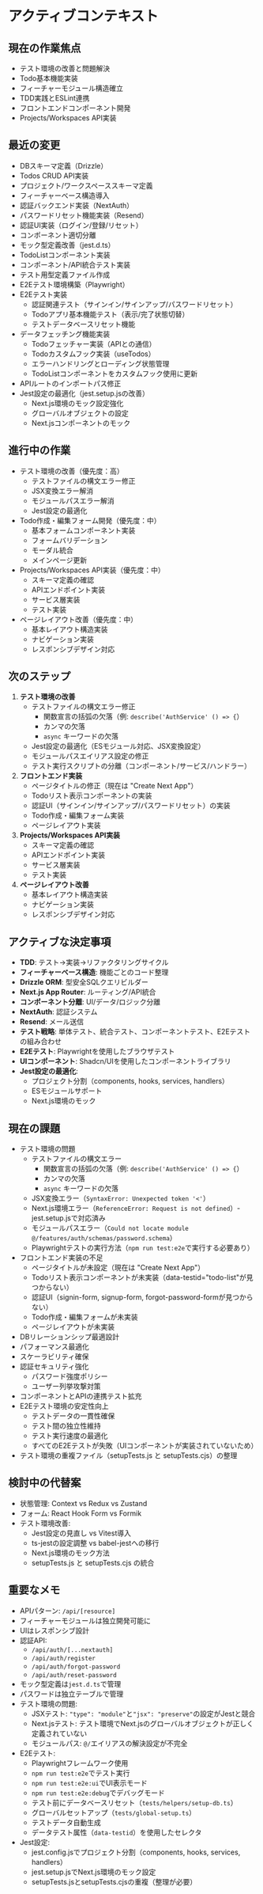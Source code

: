# アクティブコンテキスト

## 現在の作業焦点
- テスト環境の改善と問題解決
- Todo基本機能実装
- フィーチャーモジュール構造確立
- TDD実践とESLint連携
- フロントエンドコンポーネント開発
- Projects/Workspaces API実装

## 最近の変更
- DBスキーマ定義（Drizzle）
- Todos CRUD API実装
- プロジェクト/ワークスペーススキーマ定義
- フィーチャーベース構造導入
- 認証バックエンド実装（NextAuth）
- パスワードリセット機能実装（Resend）
- 認証UI実装（ログイン/登録/リセット）
- コンポーネント適切分離
- モック型定義改善（jest.d.ts）
- TodoListコンポーネント実装
- コンポーネント/API統合テスト実装
- テスト用型定義ファイル作成
- E2Eテスト環境構築（Playwright）
- E2Eテスト実装
  - 認証関連テスト（サインイン/サインアップ/パスワードリセット）
  - Todoアプリ基本機能テスト（表示/完了状態切替）
  - テストデータベースリセット機能
- データフェッチング機能実装
  - Todoフェッチャー実装（APIとの通信）
  - Todoカスタムフック実装（useTodos）
  - エラーハンドリングとローディング状態管理
  - TodoListコンポーネントをカスタムフック使用に更新
- APIルートのインポートパス修正
- Jest設定の最適化（jest.setup.jsの改善）
  - Next.js環境のモック設定強化
  - グローバルオブジェクトの設定
  - Next.jsコンポーネントのモック

## 進行中の作業
- テスト環境の改善（優先度：高）
  - テストファイルの構文エラー修正
  - JSX変換エラー解消
  - モジュールパスエラー解消
  - Jest設定の最適化
- Todo作成・編集フォーム開発（優先度：中）
  - 基本フォームコンポーネント実装
  - フォームバリデーション
  - モーダル統合
  - メインページ更新
- Projects/Workspaces API実装（優先度：中）
  - スキーマ定義の確認
  - APIエンドポイント実装
  - サービス層実装
  - テスト実装
- ページレイアウト改善（優先度：中）
  - 基本レイアウト構造実装
  - ナビゲーション実装
  - レスポンシブデザイン対応

## 次のステップ
1. **テスト環境の改善**
   - テストファイルの構文エラー修正
     - 関数宣言の括弧の欠落（例: `describe('AuthService' () => {`）
     - カンマの欠落
     - `async` キーワードの欠落
   - Jest設定の最適化（ESモジュール対応、JSX変換設定）
   - モジュールパスエイリアス設定の修正
   - テスト実行スクリプトの分離（コンポーネント/サービス/ハンドラー）
2. **フロントエンド実装**
   - ページタイトルの修正（現在は "Create Next App"）
   - Todoリスト表示コンポーネントの実装
   - 認証UI（サインイン/サインアップ/パスワードリセット）の実装
   - Todo作成・編集フォーム実装
   - ページレイアウト実装
3. **Projects/Workspaces API実装**
   - スキーマ定義の確認
   - APIエンドポイント実装
   - サービス層実装
   - テスト実装
4. **ページレイアウト改善**
   - 基本レイアウト構造実装
   - ナビゲーション実装
   - レスポンシブデザイン対応

## アクティブな決定事項
- **TDD**: テスト→実装→リファクタリングサイクル
- **フィーチャーベース構造**: 機能ごとのコード整理
- **Drizzle ORM**: 型安全SQLクエリビルダー
- **Next.js App Router**: ルーティング/API統合
- **コンポーネント分離**: UI/データ/ロジック分離
- **NextAuth**: 認証システム
- **Resend**: メール送信
- **テスト戦略**: 単体テスト、統合テスト、コンポーネントテスト、E2Eテストの組み合わせ
- **E2Eテスト**: Playwrightを使用したブラウザテスト
- **UIコンポーネント**: Shadcn/UIを使用したコンポーネントライブラリ
- **Jest設定の最適化**: 
  - プロジェクト分割（components, hooks, services, handlers）
  - ESモジュールサポート
  - Next.js環境のモック

## 現在の課題
- テスト環境の問題
  - テストファイルの構文エラー
    - 関数宣言の括弧の欠落（例: `describe('AuthService' () => {`）
    - カンマの欠落
    - `async` キーワードの欠落
  - JSX変換エラー（`SyntaxError: Unexpected token '<'`）
  - Next.js環境エラー（`ReferenceError: Request is not defined`）- jest.setup.jsで対応済み
  - モジュールパスエラー（`Could not locate module @/features/auth/schemas/password.schema`）
  - Playwrightテストの実行方法（`npm run test:e2e`で実行する必要あり）
- フロントエンド実装の不足
  - ページタイトルが未設定（現在は "Create Next App"）
  - Todoリスト表示コンポーネントが未実装（data-testid="todo-list"が見つからない）
  - 認証UI（signin-form, signup-form, forgot-password-formが見つからない）
  - Todo作成・編集フォームが未実装
  - ページレイアウトが未実装
- DBリレーションシップ最適設計
- パフォーマンス最適化
- スケーラビリティ確保
- 認証セキュリティ強化
  - パスワード強度ポリシー
  - ユーザー列挙攻撃対策
- コンポーネントとAPIの連携テスト拡充
- E2Eテスト環境の安定性向上
  - テストデータの一貫性確保
  - テスト間の独立性維持
  - テスト実行速度の最適化
  - すべてのE2Eテストが失敗（UIコンポーネントが実装されていないため）
- テスト環境の重複ファイル（setupTests.js と setupTests.cjs）の整理

## 検討中の代替案
- 状態管理: Context vs Redux vs Zustand
- フォーム: React Hook Form vs Formik
- テスト環境改善:
  - Jest設定の見直し vs Vitest導入
  - ts-jestの設定調整 vs babel-jestへの移行
  - Next.js環境のモック方法
  - setupTests.js と setupTests.cjs の統合

## 重要なメモ
- APIパターン: `/api/[resource]`
- フィーチャーモジュールは独立開発可能に
- UIはレスポンシブ設計
- 認証API:
  - `/api/auth/[...nextauth]`
  - `/api/auth/register`
  - `/api/auth/forgot-password`
  - `/api/auth/reset-password`
- モック型定義は`jest.d.ts`で管理
- パスワードは独立テーブルで管理
- テスト環境の問題:
  - JSXテスト: `"type": "module"`と`"jsx": "preserve"`の設定がJestと競合
  - Next.jsテスト: テスト環境でNext.jsのグローバルオブジェクトが正しく定義されていない
  - モジュールパス: `@/`エイリアスの解決設定が不完全
- E2Eテスト:
  - Playwrightフレームワーク使用
  - `npm run test:e2e`でテスト実行
  - `npm run test:e2e:ui`でUI表示モード
  - `npm run test:e2e:debug`でデバッグモード
  - テスト前にデータベースリセット（`tests/helpers/setup-db.ts`）
  - グローバルセットアップ（`tests/global-setup.ts`）
  - テストデータ自動生成
  - データテスト属性（`data-testid`）を使用したセレクタ
- Jest設定:
  - jest.config.jsでプロジェクト分割（components, hooks, services, handlers）
  - jest.setup.jsでNext.js環境のモック設定
  - setupTests.jsとsetupTests.cjsの重複（整理が必要）
